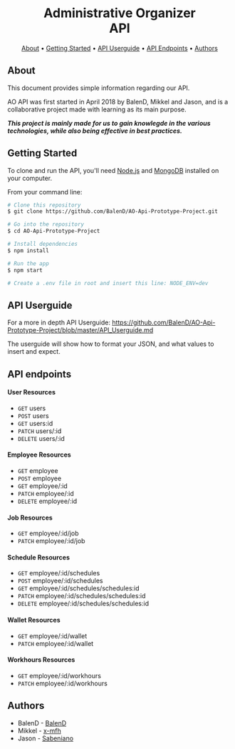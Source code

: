 <h1 align="center">
  Administrative Organizer
  <br>
  API
  <br>
</h1>

<p align="center">
  <a href="#about">About</a> •
  <a href="#getting-started">Getting Started</a> •
  <a href="#api-userguide">API Userguide</a> •
  <a href="#api-endpoints">API Endpoints</a> •
  <a href="#authors">Authors</a>
</p>

## About
This document provides simple information regarding our API.

AO API was first started in April 2018 by BalenD, Mikkel and Jason, and is a collaborative project made with learning as its main purpose.

___This project is mainly made for us to gain knowlegde in the various technologies, while also being effective in best practices.___

## Getting Started
To clone and run the API, you'll need [Node.js](https://nodejs.org/en/download/) and [MongoDB](https://www.mongodb.com/) installed on your computer.

From your command line:

```bash
# Clone this repository
$ git clone https://github.com/BalenD/AO-Api-Prototype-Project.git

# Go into the repository
$ cd AO-Api-Prototype-Project

# Install dependencies
$ npm install

# Run the app
$ npm start

# Create a .env file in root and insert this line: NODE_ENV=dev
```
## API Userguide
For a more in depth API Userguide:
https://github.com/BalenD/AO-Api-Prototype-Project/blob/master/API_Userguide.md

The userguide will show how to format your JSON, and what values to insert and expect.
## API endpoints
#### User Resources
- <code>GET</code> users
- <code>POST</code> users
- <code>GET</code> users:id
- <code>PATCH</code> users/:id
- <code>DELETE</code> users/:id
#### Employee Resources
- <code>GET</code> employee
- <code>POST</code> employee
- <code>GET</code> employee/:id
- <code>PATCH</code> employee/:id
- <code>DELETE</code> employee/:id
#### Job Resources
- <code>GET</code> employee/:id/job
- <code>PATCH</code> employee/:id/job
#### Schedule Resources
- <code>GET</code> employee/:id/schedules
- <code>POST</code> employee/:id/schedules
- <code>GET</code> employee/:id/schedules/schedules:id
- <code>PATCH</code> employee/:id/schedules/schedules:id
- <code>DELETE</code> employee/:id/schedules/schedules:id
#### Wallet Resources
- <code>GET</code> employee/:id/wallet
- <code>PATCH</code> employee/:id/wallet
#### Workhours Resources
- <code>GET</code> employee/:id/workhours
- <code>PATCH</code> employee/:id/workhours
## Authors
- BalenD - [BalenD](https://github.com/BalenD)
- Mikkel - [x-mfh](https://github.com/x-mfh)
- Jason - [Sabeniano](https://github.com/Sabeniano)
